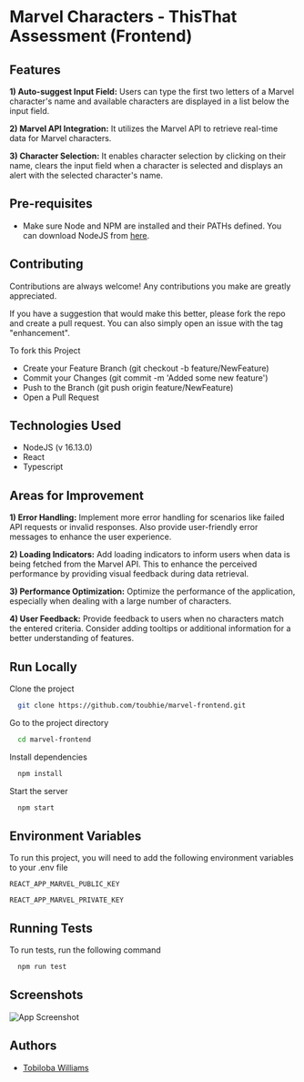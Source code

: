 

# Marvel Characters - ThisThat Assessment (Frontend)
 
## Features

**1) Auto-suggest Input Field:** Users can type the first two letters of a Marvel character's name and available characters are displayed in a list below the input field.

**2) Marvel API Integration:** It utilizes the Marvel API to retrieve real-time data for Marvel characters.

**3) Character Selection:** It enables character selection by clicking on their name, clears the input field when a character is selected and displays an alert with the selected character's name.


## Pre-requisites

- Make sure Node and NPM are installed and their PATHs defined. You can download NodeJS from [here](https://nodejs.org/en/).


## Contributing

Contributions are always welcome! Any contributions you make are greatly appreciated.

If you have a suggestion that would make this better, please fork the repo and create a pull request. You can also simply open an issue with the tag "enhancement".

To fork this Project
- Create your Feature Branch (git checkout -b feature/NewFeature)
- Commit your Changes (git commit -m 'Added some new feature')
- Push to the Branch (git push origin feature/NewFeature)
- Open a Pull Request

## Technologies Used
- NodeJS (v 16.13.0)
- React
- Typescript


## Areas for Improvement

**1) Error Handling:** Implement more error handling for scenarios like failed API requests or invalid responses. Also provide user-friendly error messages to enhance the user experience.

**2) Loading Indicators:** Add loading indicators to inform users when data is being fetched from the Marvel API. This to enhance the perceived performance by providing visual feedback during data retrieval.

**3) Performance Optimization:** Optimize the performance of the application, especially when dealing with a large number of characters.

**4) User Feedback:** Provide feedback to users when no characters match the entered criteria. Consider adding tooltips or additional information for a better understanding of features.
## Run Locally

Clone the project

```bash
  git clone https://github.com/toubhie/marvel-frontend.git
```

Go to the project directory

```bash
  cd marvel-frontend
```

Install dependencies

```bash
  npm install
```

Start the server

```bash
  npm start
```


## Environment Variables

To run this project, you will need to add the following environment variables to your .env file

`REACT_APP_MARVEL_PUBLIC_KEY`

`REACT_APP_MARVEL_PRIVATE_KEY`


## Running Tests

To run tests, run the following command

```bash
  npm run test
```


## Screenshots

![App Screenshot](https://i.ibb.co/TYpn1xj/Screenshot-2023-11-21-at-19-17-29.png)


## Authors

- [Tobiloba Williams](https://github.com/toubhie)


